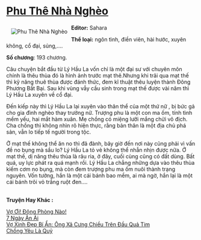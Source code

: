 <a href="https://utruyen.com/phu-the-nha-ngheo/19065/" title="Phu Thê Nhà Nghèo"><h1>Phu Thê Nhà Nghèo</h1></a><div style="display:table"><img align="right" style="float: left; padding: 10px;" src="https://utruyen.com/images/story/200x260/phu-the-nha-ngheo.jpg" alt="Phu Thê Nhà Nghèo"><b>Editor:</b> Sahara<p></p><b>Thể loại:</b> ngôn tình, điền viên, hài hước, xuyên không, cổ đại, sủng,....<p></p><b>Số chương</b>: 193 chương.<p></p>Câu chuyện bắt đầu từ Lý Hầu La vốn chỉ là một đại sư với chuyên môn chính là thêu thùa đó là hình ảnh trước mạt thê.Nhưng khi trãi qua mạt thế thì kỹ năng thuê thùa được đánh thức, đem kĩ thuật thêu luyện thành Đông Phương Bất Bại. Sau khi vùng vẫy cầu sinh trong mạt thế được vài năm thì Lý Hầu La xuyên về cổ đại.<p></p>Đến kiếp này thì Lý Hầu La lại xuyên vào thân thể của một thứ nữ , bị bức gả cho gia đình nghèo thay trưởng nữ. Trượng phu là một con ma ốm, tính tình mềm yếu, hai mắt hàm xuân. Mẹ chồng có miệng lưỡi mắng chửi vô địch. Cha chồng thì không nhìn rõ hiện thực, rằng bản thân là một địa chủ phá sản, vẫn lo tiếp tế người trong tộc.<p></p>Ở mạt thế không thể ăn no thì đã đành, bây giờ đến nơi này cũng phải vì vấn đề no bụng mà sầu lo? Lý Hầu La tỏ vẻ không thể nhẫn nhịn được nữa. Ở mạt thế, dị năng thêu thùa là râu ria, ở đây, cuối cùng cũng có đất dùng. Bất quá, uy lực phát ra quá mạnh rồi. Lý Hầu La chẳng những dựa vào thêu thùa kiếm cơm no bụng, mà còn đem trượng phu ma ốm nuôi thành trạng nguyên. Vốn tưởng, hắn là một cái bánh bao mềm, ai mà ngờ, hắn lại là một cái bánh trôi vỏ trắng ruột đen....</div><p><br><b>Truyện Hay Khác :</b></p><a href="https://utruyen.com/vo-oi-dong-phong-nao/17018/" alt="Vợ Ơi! Động Phòng Nào!">Vợ Ơi! Động Phòng Nào!</a><br/><a href="https://truyenhot2020.wordpress.com/2019/12/11/7-ngay-an-ai/" alt="7 Ngày Ân Ái">7 Ngày Ân Ái</a><br/><a href="https://github.com/quanluxury/truyenhot/tree/master/truyenhay/18414/" alt="Vợ Xinh Đẹp Bí Ẩn: Ông Xã Cưng Chiều Trên Đầu Quả Tim">Vợ Xinh Đẹp Bí Ẩn: Ông Xã Cưng Chiều Trên Đầu Quả Tim</a><br/><a href="https://github.com/quanluxury/truyenhot/tree/master/truyenhay/19236/" alt="Chồng Yêu Là Quỷ">Chồng Yêu Là Quỷ</a><br/>